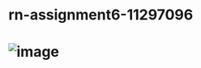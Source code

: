 # rn-assignment6-11297096

# ![image](https://github.com/Bro-wn/rn-assignment6-11297096/assets/153916491/249b88f8-5307-4a85-888c-6155beee1ca3)

